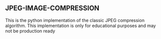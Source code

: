 
## JPEG-IMAGE-COMPRESSION

This is the python implementation of the classic JPEG compression algorithm.
This implementation is only for educational purposes and may not be production ready


